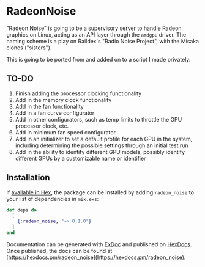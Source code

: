 # RadeonNoise

"Radeon Noise" is going to be a supervisory server to handle Radeon graphics on Linux, acting as an API layer through the ``amdgpu`` driver. The naming scheme is a play on Raildex's "Radio Noise Project", with the Misaka clones ("sisters").

This is going to be ported from and added on to a script I made privately.

## TO-DO

1) Finish adding the processor clocking functionality
1) Add in the memory clock functionality
1) Add in the fan functionality
1) Add in a fan curve configurator
1) Add in other configurators, such as temp limits to throttle the GPU processor clock, etc.
1) Add in minimum fan speed configurator
1) Add in an initializer to set a default profile for each GPU in the system, including determining the possible settings through an initial test run
1) Add in the ability to identify different GPU models, possibly identify different GPUs by a customizable name or identifier

## Installation

If [available in Hex](https://hex.pm/docs/publish), the package can be installed
by adding `radeon_noise` to your list of dependencies in `mix.exs`:

```elixir
def deps do
  [
    {:radeon_noise, "~> 0.1.0"}
  ]
end
```

Documentation can be generated with [ExDoc](https://github.com/elixir-lang/ex_doc)
and published on [HexDocs](https://hexdocs.pm). Once published, the docs can
be found at [https://hexdocs.pm/radeon_noise](https://hexdocs.pm/radeon_noise).

